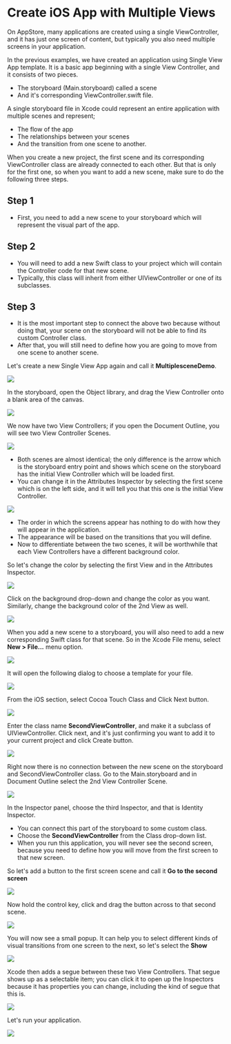 # Create iOS App with Multiple Views

On AppStore, many applications are created using a single ViewController, and it has just one screen of content, but typically you also need multiple screens in your application.

In the previous examples, we have created an application using Single View App template. It is a basic app beginning with a single View Controller, and it consists of two pieces.

 - The storyboard (Main.storyboard) called a scene
 - And it's corresponding ViewController.swift file.

A single storyboard file in Xcode could represent an entire application with multiple scenes and represent;

 - The flow of the app
 - The relationships between your scenes
 - And the transition from one scene to another. 

When you create a new project, the first scene and its corresponding ViewController class are already connected to each other. But that is only for the first one, so when you want to add a new scene, make sure to do the following three steps. 

## Step 1

 - First, you need to add a new scene to your storyboard which will represent the visual part of the app. 

## Step 2

 - You will need to add a new Swift class to your project which will contain the Controller code for that new scene. 
 - Typically, this class will inherit from either UIViewController or one of its subclasses.

## Step 3

 - It is the most important step to connect the above two because without doing that, your scene on the storyboard will not be able to find its custom Controller class. 
 - After that, you will still need to define how you are going to move from one scene to another scene.

Let's create a new Single View App again and call it **MultiplesceneDemo**. 

<img src="https://raw.githubusercontent.com/zzzprojects/tutorial4.net/master/ios-tutorial/images/multiple-screens1.png">

In the storyboard, open the Object library, and drag the View Controller onto a blank area of the canvas. 

<img src="https://raw.githubusercontent.com/zzzprojects/tutorial4.net/master/ios-tutorial/images/multiple-screens2.png">

We now have two View Controllers; if you open the Document Outline, you will see two View Controller Scenes. 

<img src="https://raw.githubusercontent.com/zzzprojects/tutorial4.net/master/ios-tutorial/images/multiple-screens3.png">
 
 - Both scenes are almost identical; the only difference is the arrow which is the storyboard entry point and shows which scene on the storyboard has the initial View Controller which will be loaded first. 
 - You can change it in the Attributes Inspector by selecting the first scene which is on the left side, and it will tell you that this one is the initial View Controller. 

<img src="https://raw.githubusercontent.com/zzzprojects/tutorial4.net/master/ios-tutorial/images/multiple-screens4.png">
 
 - The order in which the screens appear has nothing to do with how they will appear in the application. 
 - The appearance will be based on the transitions that you will define. 
 - Now to differentiate between the two scenes, it will be worthwhile that each View Controllers have a different background color. 

So let's change the color by selecting the first View and in the Attributes Inspector. 

<img src="https://raw.githubusercontent.com/zzzprojects/tutorial4.net/master/ios-tutorial/images/multiple-screens5.png">

Click on the background drop-down and change the color as you want. Similarly, change the background color of the 2nd View as well.

<img src="https://raw.githubusercontent.com/zzzprojects/tutorial4.net/master/ios-tutorial/images/multiple-screens6.png">

When you add a new scene to a storyboard, you will also need to add a new corresponding Swift class for that scene. So in the Xcode File menu, select **New > File...** menu option. 

<img src="https://raw.githubusercontent.com/zzzprojects/tutorial4.net/master/ios-tutorial/images/multiple-screens7.png">

It will open the following dialog to choose a template for your file.

<img src="https://raw.githubusercontent.com/zzzprojects/tutorial4.net/master/ios-tutorial/images/multiple-screens8.png">

From the iOS section, select Cocoa Touch Class and Click Next button. 

<img src="https://raw.githubusercontent.com/zzzprojects/tutorial4.net/master/ios-tutorial/images/multiple-screens9.png">

Enter the class name **SecondViewController**, and make it a subclass of UIViewController. Click next, and it's just confirming you want to add it to your current project and click Create button.

<img src="https://raw.githubusercontent.com/zzzprojects/tutorial4.net/master/ios-tutorial/images/multiple-screens10.png">

Right now there is no connection between the new scene on the storyboard and SecondViewController class. Go to the Main.storyboard and in Document Outline select the 2nd View Controller Scene. 

<img src="https://raw.githubusercontent.com/zzzprojects/tutorial4.net/master/ios-tutorial/images/multiple-screens11.png">

In the Inspector panel, choose the third Inspector, and that is Identity Inspector. 

 - You can connect this part of the storyboard to some custom class. 
 - Choose the **SecondViewController** from the Class drop-down list.
 - When you run this application, you will never see the second screen, because you need to define how you will move from the first screen to that new screen.

So let's add a button to the first screen scene and call it **Go to the second screen**

<img src="https://raw.githubusercontent.com/zzzprojects/tutorial4.net/master/ios-tutorial/images/multiple-screens12.png">
 
Now hold the control key, click and drag the button across to that second scene. 

<img src="https://raw.githubusercontent.com/zzzprojects/tutorial4.net/master/ios-tutorial/images/multiple-screens13.png">

You will now see a small popup. It can help you to select different kinds of visual transitions from one screen to the next, so let's select the **Show**
 
<img src="https://raw.githubusercontent.com/zzzprojects/tutorial4.net/master/ios-tutorial/images/multiple-screens14.png">

Xcode then adds a segue between these two View Controllers. That segue shows up as a selectable item; you can click it to open up the Inspectors because it has properties you can change, including the kind of segue that this is. 

<img src="https://raw.githubusercontent.com/zzzprojects/tutorial4.net/master/ios-tutorial/images/multiple-screens15.png">

Let's run your application.

<img src="https://raw.githubusercontent.com/zzzprojects/tutorial4.net/master/ios-tutorial/images/multiple-screens16.png">
 
